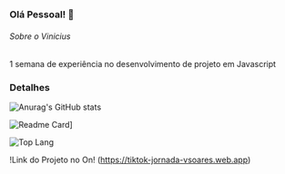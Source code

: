 ### Olá Pessoal! 👋

###### Sobre o Vinicius
1 semana de experiência no desenvolvimento de projeto em Javascript

### Detalhes

![Anurag's GitHub stats](https://github-readme-stats.vercel.app/api?username=vsoaresdev&show_icons=true&theme=dark)

![Readme Card](https://github-readme-stats.vercel.app/api/pin/?username=vsoaresdev&repo=TikTeko-Projeto&theme=dark)]

![Top Lang](https://github-readme-stats.vercel.app/api/top-langs/?username=vsoaresdev&layout=compact)




!Link do Projeto no On! (https://tiktok-jornada-vsoares.web.app)
